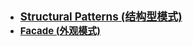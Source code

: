 - [<font style="font-weight:bold;font-size:17px;">Structural Patterns (结构型模式)</font>](设计与架构/设计模式/StructuralPatterns/)
- [<font style="font-weight:bold;font-size:15px;">Facade (外观模式)</font>](设计与架构/设计模式/StructuralPatterns/Facade)